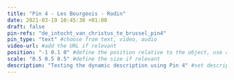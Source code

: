 ```yaml
---
title: "Pin 4 - Les Bourgeois - Rodin"
date: 2021-03-19 10:45:38 +01:00
draft: false
pin-refs: "de_intocht_van_christus_te_brussel_pin4"
pin_type: "text" #choose from text, video, audio
video-url: #add the URL if relevant
position: "-1 0.1 0" #define the position relative to the object, use aframe inspector to set correctly
scale: "0.5 0.5 0.5" #define the size if relevant
description: "Testing the dynamic description using Pin 4" #set description if relevant
---
```

